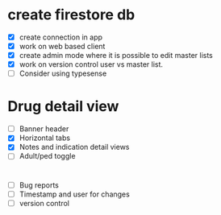 # create firestore db
- [x] create connection in app 
- [x] work on web based client
- [x] create admin mode where it is possible to edit master lists
- [x] work on version control user vs master list.
- [ ] Consider using typesense

# Drug detail view
- [ ] Banner header
- [x] Horizontal tabs
- [x] Notes and indication detail views
- [ ] Adult/ped toggle

# 
- [ ] Bug reports
- [ ] Timestamp and user for changes
- [ ] version control
